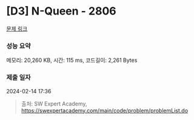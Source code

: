 # [D3] N-Queen - 2806 

[문제 링크](https://swexpertacademy.com/main/code/problem/problemDetail.do?contestProbId=AV7GKs06AU0DFAXB) 

### 성능 요약

메모리: 20,260 KB, 시간: 115 ms, 코드길이: 2,261 Bytes

### 제출 일자

2024-02-14 17:36



> 출처: SW Expert Academy, https://swexpertacademy.com/main/code/problem/problemList.do